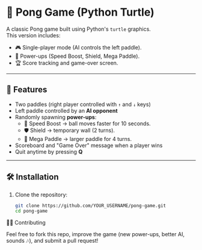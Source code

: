 # 🏓 Pong Game (Python Turtle)

A classic Pong game built using Python's `turtle` graphics.  
This version includes:
- 🎮 Single-player mode (AI controls the left paddle).
- 🎲 Power-ups (Speed Boost, Shield, Mega Paddle).
- 🏆 Score tracking and game-over screen.

---

## 🚀 Features
- Two paddles (right player controlled with `↑` and `↓` keys)
- Left paddle controlled by an **AI opponent**
- Randomly spawning **power-ups**:
  - 🚀 Speed Boost → ball moves faster for 10 seconds.
  - 🛡️ Shield → temporary wall (2 turns).
  - 📏 Mega Paddle → larger paddle for 4 turns.
- Scoreboard and "Game Over" message when a player wins
- Quit anytime by pressing **Q**

---

## 🛠 Installation
1. Clone the repository:
   ```bash
   git clone https://github.com/YOUR_USERNAME/pong-game.git
   cd pong-game


🧑‍💻 Contributing

Feel free to fork this repo, improve the game (new power-ups, better AI, sounds 🎶), and submit a pull request!
